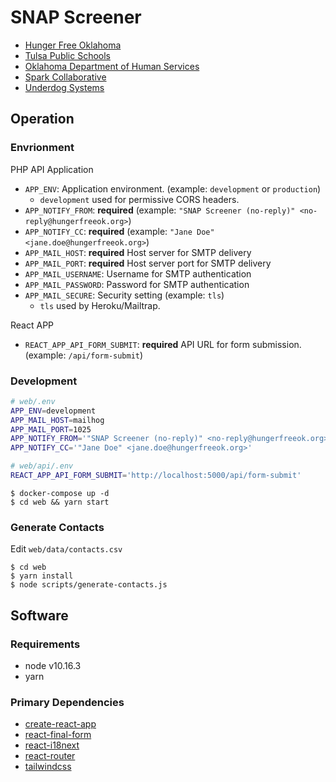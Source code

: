 # SNAP Screener

- [Hunger Free Oklahoma](https://hungerfreeok.org/)
- [Tulsa Public Schools](https://www.tulsaschools.org/)
- [Oklahoma Department of Human Services](http://www.okdhs.org/)
- [Spark Collaborative](https://creativespark.group/)
- [Underdog Systems](https://underdog.systems/)

## Operation

### Envrionment

PHP API Application

- `APP_ENV`: Application environment. (example: `development` or `production`)
  - `development` used for permissive CORS headers.
- `APP_NOTIFY_FROM`: **required** (example: `"SNAP Screener (no-reply)" <no-reply@hungerfreeok.org>`)
- `APP_NOTIFY_CC`: **required** (example: `"Jane Doe" <jane.doe@hungerfreeok.org>`)
- `APP_MAIL_HOST`: **required** Host server for SMTP delivery
- `APP_MAIL_PORT`: **required** Host server port for SMTP delivery
- `APP_MAIL_USERNAME`: Username for SMTP authentication
- `APP_MAIL_PASSWORD`: Password for SMTP authentication
- `APP_MAIL_SECURE`: Security setting (example: `tls`)
  - `tls` used by Heroku/Mailtrap.

React APP

- `REACT_APP_API_FORM_SUBMIT`: **required** API URL for form submission. (example: `/api/form-submit`)

### Development

```bash
# web/.env
APP_ENV=development
APP_MAIL_HOST=mailhog
APP_MAIL_PORT=1025
APP_NOTIFY_FROM='"SNAP Screener (no-reply)" <no-reply@hungerfreeok.org>'
APP_NOTIFY_CC='"Jane Doe" <jane.doe@hungerfreeok.org>'
```

```bash
# web/api/.env
REACT_APP_API_FORM_SUBMIT='http://localhost:5000/api/form-submit'
```

```console
$ docker-compose up -d
$ cd web && yarn start
```

### Generate Contacts

Edit `web/data/contacts.csv`

```console
$ cd web
$ yarn install
$ node scripts/generate-contacts.js
```

## Software

### Requirements

- node v10.16.3
- yarn

### Primary Dependencies

- [create-react-app](https://create-react-app.dev/)
- [react-final-form](https://final-form.org/react)
- [react-i18next](https://react.i18next.com/)
- [react-router](https://reacttraining.com/react-router/)
- [tailwindcss](https://tailwindcss.com/)
